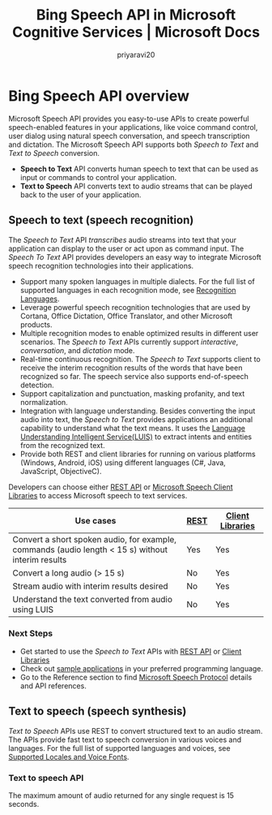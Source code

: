 ﻿---
title: Bing Speech API in Microsoft Cognitive Services | Microsoft Docs
description: Use the Bing Speech API to add speech-driven actions to your apps, including real-time interaction with users.
services: cognitive-services
author: priyaravi20
manager: yanbo

ms.service: cognitive-services
ms.technology: speech
ms.topic: article
ms.date: 09/14/2017
ms.author: prrajan
---
# Bing Speech API overview

Microsoft Speech API provides you easy-to-use APIs to create powerful speech-enabled features in your applications, like voice command control, user dialog using natural speech conversation, and speech transcription and dictation. The Microsoft Speech API supports both *Speech to Text* and *Text to Speech* conversion.

* **Speech to Text** API converts human speech to text that can be used as input or commands to control your application.
* **Text to Speech** API converts text to audio streams that can be played back to the user of your application.

## Speech to text (speech recognition)
The *Speech to Text* API *transcribes* audio streams into text that your application can display to the user or act upon as command input. The *Speech To Text* API provides developers an easy way to integrate Microsoft speech recognition technologies into their applications.

* Support many spoken languages in multiple dialects. For the full list of supported languages in
each recognition mode, see [Recognition Languages](api-reference-rest/bingvoicerecognition.md#recognition-language).
* Leverage powerful speech recognition technologies that are used by Cortana, Office Dictation, Office Translator, and other Microsoft products.
* Multiple recognition modes to enable optimized results in different user scenarios. The *Speech to Text* APIs currently support *interactive*, *conversation*, and *dictation* mode.
* Real-time continuous recognition. The *Speech to Text* supports client to receive the interim recognition results of the words that have been recognized so far. The speech service also supports end-of-speech detection.
* Support capitalization and punctuation, masking profanity, and text normalization.
* Integration with language understanding. Besides converting the input audio into text, the *Speech to Text* provides applications an additional capability to understand what the text means. It uses the [Language Understanding Intelligent Service(LUIS)](https://docs.microsoft.com/en-us/azure/cognitive-services/LUIS/Home) to extract intents and entities from the recognized text.
* Provide both REST and client libraries for running on various platforms (Windows, Android, iOS) using different languages (C#, Java, JavaScript, ObjectiveC).

Developers can choose either [REST API](GetStarted/GetStartedREST) or [Microsoft Speech Client Libraries](GetStarted/GetStartedClientLibraries) to access Microsoft speech to text services.

| Use cases | [REST](GetStarted/GetStartedREST) | [Client Libraries](GetStarted/GetStartedClientLibraries) |
|-----|-----|-----|
| Convert a short spoken audio, for example, commands (audio length < 15 s) without interim results | Yes | Yes |
| Convert a long audio (> 15 s) | No | Yes |
| Stream audio with interim results desired | No | Yes |
| Understand the text converted from audio using LUIS | No | Yes |

### Next Steps
* Get started to use the *Speech to Text* APIs with [REST API](GetStarted/GetStartedREST) or [Client Libraries](GetStarted/GetStarted)
* Check out [sample applications](samples) in your preferred programming language.
* Go to the Reference section to find [Microsoft Speech Protocol](API-Reference-REST/websocketprotocol) details and API references.

## Text to speech (speech synthesis)
*Text to Speech* APIs use REST to convert structured text to an audio stream. The APIs provide fast text to speech
conversion in various voices and languages. For the full list of supported languages and voices, see
[Supported Locales and Voice Fonts](api-reference-rest/bingvoiceoutput.md#SupLocales).

### Text to speech API
The maximum amount of audio returned for any single request is 15 seconds.

